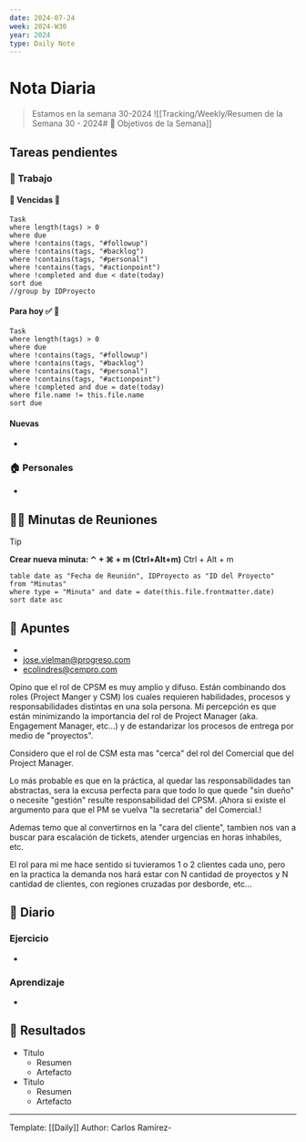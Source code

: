 ```yaml
---
date: 2024-07-24
week: 2024-W30
year: 2024
type: Daily Note
---
```


 
# Nota Diaria

> Estamos en la semana 30-2024
![[Tracking/Weekly/Resumen de la Semana 30 - 2024# 🥅 Objetivos de la Semana]]

## Tareas pendientes
### 👷 Trabajo
#### 🚩 Vencidas 👀 
 ```dataview
Task
where length(tags) > 0
where due
where !contains(tags, "#followup")
where !contains(tags, "#backlog")
where !contains(tags, "#personal")
where !contains(tags, "#actionpoint")
where !completed and due < date(today)
sort due
//group by IDProyecto
 ```
#### Para hoy ✅ 💪
 ```dataview
Task
where length(tags) > 0
where due
where !contains(tags, "#followup")
where !contains(tags, "#backlog")
where !contains(tags, "#personal")
where !contains(tags, "#actionpoint")
where !completed and due = date(today)
where file.name != this.file.name
sort due
 ```
#### Nuevas
-
### 🏠 Personales
-
## 🧑‍💼 Minutas de Reuniones

 > [!TIP]
 > **Crear nueva minuta: ⌃ + ⌘ + m (Ctrl+Alt+m)**
 >  Ctrl + Alt + m

 ```dataview
table date as "Fecha de Reunión", IDProyecto as "ID del Proyecto"
from "Minutas"
where type = "Minuta" and date = date(this.file.frontmatter.date)
sort date asc
```

## 📓 Apuntes
- 
-  jose.vielman@progreso.com
- ecolindres@cempro.com

Opino que el rol de CPSM es muy amplio y difuso. Están combinando dos roles (Project Manger y CSM) los cuales requieren habilidades, procesos y responsabilidades distintas en una sola persona. Mi percepción es que están minimizando la importancia del rol de Project Manager (aka. Engagement Manager, etc...) y de estandarizar los procesos de entrega por medio de "proyectos". 

Considero que el rol de CSM esta mas "cerca" del rol del Comercial que del Project Manager. 

Lo más probable es que en la práctica, al quedar las responsabilidades tan abstractas, sera la excusa perfecta para que todo lo que quede "sin dueño" o necesite "gestión" resulte responsabilidad del CPSM.  ¡Ahora si existe el argumento para que el PM se vuelva "la secretaria" del Comercial.!

Ademas temo que al convertirnos en la "cara del cliente", tambien nos van a buscar para escalación de tickets,  atender urgencias en horas inhabiles, etc.

El rol para mi me hace sentido si tuvieramos 1 o 2 clientes cada uno, pero en la practica la demanda nos hará estar con N cantidad de proyectos y N cantidad de clientes, con regiones cruzadas por desborde, etc...




## 📘 Diario

### Ejercicio
- 
### Aprendizaje
- 
## 🦄  Resultados
- Titulo
	- Resumen
	- Artefacto
- Titulo
	- Resumen
	- Artefacto


---
Template: [[Daily]]
Author: Carlos Ramírez-